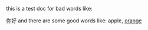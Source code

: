 this is a test doc for bad words like:

你好
and there are some good words like: apple, [orange](https://www.baidu.com)
